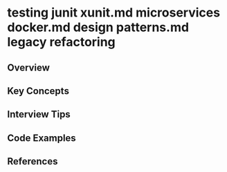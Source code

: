 # testing junit xunit.md microservices docker.md design patterns.md legacy refactoring

## Overview

## Key Concepts

## Interview Tips

## Code Examples

## References

